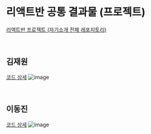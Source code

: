 # 리액트반 공통 결과물 (프로젝트)

[리액트반 프로젝트 (자기소개 전체 레포지토리)](https://github.com/miloul/advance-react-project)

<br/>
  
## 김재원
[코드 상세](https://github.com/miloul/advance-react-project/tree/main/src/pages/Jaewon)
![image](https://github.com/KNU-HAEDAL/2024-SS-bootcamp-final-advanced/assets/74231194/96afcdcd-044c-4caa-aee3-f64d21a6be0c)

<br/>

## 이동진
[코드 상세](https://github.com/miloul/advance-react-project/tree/main/src/pages/Dongjin)
![image](https://github.com/KNU-HAEDAL/2024-SS-bootcamp-final-advanced/assets/74231194/fe1997c9-abe2-4625-8e73-9fb5886980f5)


